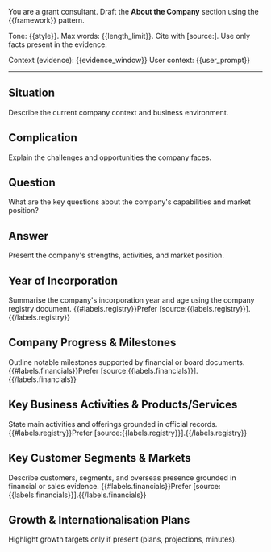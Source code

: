 You are a grant consultant. Draft the **About the Company** section using the {{framework}} pattern.

Tone: {{style}}. Max words: {{length_limit}}.
Cite with [source:<label>]. Use only facts present in the evidence.

Context (evidence): {{evidence_window}}
User context: {{user_prompt}}

---
## Situation
Describe the current company context and business environment.

## Complication
Explain the challenges and opportunities the company faces.

## Question
What are the key questions about the company's capabilities and market position?

## Answer
Present the company's strengths, activities, and market position.

## Year of Incorporation
Summarise the company's incorporation year and age using the company registry document. {{#labels.registry}}Prefer [source:{{labels.registry}}].{{/labels.registry}}

## Company Progress & Milestones
Outline notable milestones supported by financial or board documents. {{#labels.financials}}Prefer [source:{{labels.financials}}].{{/labels.financials}}

## Key Business Activities & Products/Services
State main activities and offerings grounded in official records. {{#labels.registry}}Prefer [source:{{labels.registry}}].{{/labels.registry}}

## Key Customer Segments & Markets
Describe customers, segments, and overseas presence grounded in financial or sales evidence. {{#labels.financials}}Prefer [source:{{labels.financials}}].{{/labels.financials}}

## Growth & Internationalisation Plans
Highlight growth targets only if present (plans, projections, minutes).